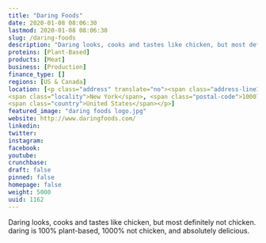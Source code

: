 ```yaml
---
title: "Daring Foods"
date: 2020-01-08 08:06:30
lastmod: 2020-01-08 08:06:30
slug: /daring-foods
description: "Daring looks, cooks and tastes like chicken, but most definitely not chicken. daring is 100% plant-based, 1000% not chicken, and absolutely delicious."
proteins: [Plant-Based]
products: [Meat]
business: [Production]
finance_type: []
regions: [US & Canada]
location: [<p class="address" translate="no"><span class="address-line1">Broadway</span><br>
<span class="locality">New York</span>, <span class="postal-code">10007</span><br>
<span class="country">United States</span></p>]
featured_image: "daring foods logo.jpg"
website: http://www.daringfoods.com/
linkedin: 
twitter: 
instagram: 
facebook: 
youtube: 
crunchbase: 
draft: false
pinned: false
homepage: false
weight: 5000
uuid: 1162
---
```

Daring looks, cooks and tastes like chicken, but most definitely not chicken. daring is 100% plant-based, 1000% not chicken, and absolutely delicious.
